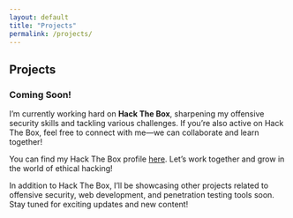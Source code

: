 ```yaml
---
layout: default
title: "Projects"
permalink: /projects/
---
```


## Projects

### Coming Soon!

I’m currently working hard on **Hack The Box**, sharpening my offensive security skills and tackling various challenges. If you’re also active on Hack The Box, feel free to connect with me—we can collaborate and learn together!

You can find my Hack The Box profile [here](https://app.hackthebox.com/profile/2105172). Let’s work together and grow in the world of ethical hacking!

In addition to Hack The Box, I’ll be showcasing other projects related to offensive security, web development, and penetration testing tools soon. Stay tuned for exciting updates and new content!